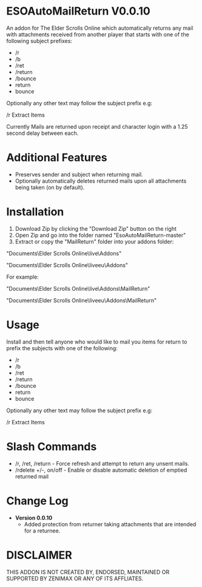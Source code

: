 ESOAutoMailReturn V0.0.10
=============

An addon for The Elder Scrolls Online which automatically returns any mail with attachments received from another player that starts with one of the following subject prefixes:

* /r
* /b
* /ret 
* /return
* /bounce
* return
* bounce 

Optionally any other text may follow the subject prefix e.g:

/r Extract Items

Currently Mails are returned upon receipt and character login with a 1.25 second delay between each.

Additional Features
=============

* Preserves sender and subject when returning mail.
* Optionally automatically deletes returned mails upon all attachments being taken (on by default). 

Installation
=============

1. Download Zip by clicking the "Download Zip" button on the right
2. Open Zip and go into the folder named "EsoAutoMailReturn-master"
3. Extract or copy the "MailReturn" folder into your addons folder:

"Documents\Elder Scrolls Online\live\Addons"

"Documents\Elder Scrolls Online\liveeu\Addons"

For example:

"Documents\Elder Scrolls Online\live\Addons\MailReturn"

"Documents\Elder Scrolls Online\liveeu\Addons\MailReturn"

Usage
=============
Install and then tell anyone who would like to mail you items for return to prefix the subjects with one of the following: 

* /r
* /b
* /ret 
* /return
* /bounce
* return
* bounce 

Optionally any other text may follow the subject prefix e.g:

/r Extract Items

Slash Commands
=============

* /r, /ret, /return - Force refresh and attempt to return any unsent mails.
* /rdelete +/-, on/off - Enable or disable automatic deletion of emptied returned mail 

Change Log
=============

* **Version 0.0.10**
  * Added protection from returner taking attachments that are intended for a returnee. 


DISCLAIMER
=============
THIS ADDON IS NOT CREATED BY, ENDORSED, MAINTAINED OR SUPPORTED BY ZENIMAX OR ANY OF ITS AFFLIATES.